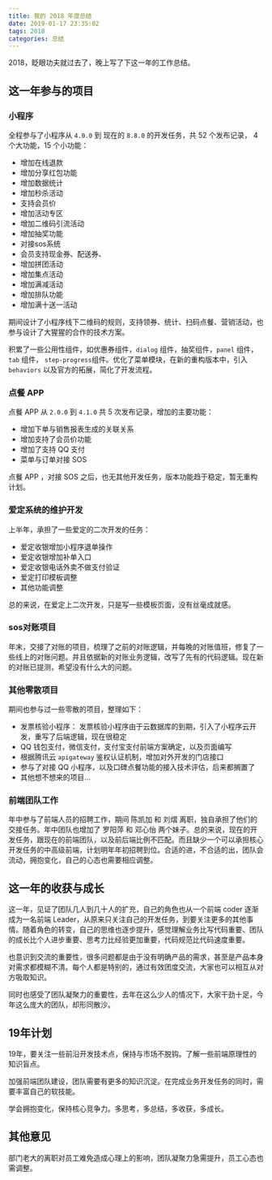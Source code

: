 ```yaml
---
title: 我的 2018 年度总结
date: 2019-01-17 23:35:02
tags: 2018
categories: 总结
---
```



2018，眨眼功夫就过去了，晚上写了下这一年的工作总结。


<!-- more -->

## 这一年参与的项目

### 小程序

全程参与了小程序从 `4.0.0` 到 现在的 `8.8.0` 的开发任务，共 52 个发布记录， 4 个大功能，15 个小功能：

- 增加在线退款
- 增加分享红包功能
- 增加数据统计
- 增加秒杀活动
- 支持会员价
- 增加活动专区
- 增加二维码引流活动
- 增加抽奖功能
- 对接sos系统
- 会员支持现金券、配送券、
- 增加拼团活动
- 增加集点活动
- 增加满减活动
- 增加排队功能
- 增加满十送一活动

期间设计了小程序线下二维码的规则，支持领券、统计、扫码点餐、营销活动，也参与设计了大猩猩的合作的技术方案。

积累了一些公用性组件，如优惠券组件，`dialog` 组件，抽奖组件，`panel` 组件， `tab` 组件， `step-progress`组件。优化了菜单模块，在新的重构版本中，引入 `behaviors` 以及官方的拓展，简化了开发流程。


### 点餐 APP

点餐 APP 从 `2.0.0` 到 `4.1.0` 共 5 次发布记录，增加的主要功能：

- 增加下单与销售报表生成的关联关系
- 增加支持了会员价功能
- 增加了支持 QQ 支付
- 菜单与订单对接 SOS

点餐 APP ，对接 SOS 之后，也无其他开发任务，版本功能趋于稳定，暂无重构计划。


### 爱定系统的维护开发

上半年，承担了一些爱定的二次开发的任务：

- 爱定收银增加小程序退单操作
- 爱定收银增加补单入口
- 爱定收银电话外卖不做支付验证
- 爱定打印模板调整
- 其他功能调整

总的来说，在爱定上二次开发，只是写一些模板页面，没有丝毫成就感。

### sos对账项目

年末，交接了对账的项目，梳理了之前的对账逻辑，并每晚的对账值班，修复了一些线上的对账问题。并且依据新的对账业务逻辑，改写了先有的代码逻辑。现在新的对账已提测，希望没有什么大的问题。

### 其他零散项目

期间也参与过一些零散的项目，整理如下：

- 发票核验小程序： 发票核验小程序由于云数据库的到期，引入了小程序云开发，重写了后端逻辑，现在很稳定
- QQ 钱包支付，微信支付，支付宝支付前端方案确定，以及页面编写
- 根据腾讯云 `apigateway` 鉴权认证机制，增加对外开发的门店接口
- 参与了对接 QQ 小程序，以及口碑点餐功能的接入技术评估，后来都搁置了
- 其他想不想来的项目...


### 前端团队工作

年中参与了前端人员的招聘工作，期间 陈凯加 和 刘熠 离职，独自承担了他们的交接任务。年中团队也增加了 罗阳萍 和 邓心怡 两个妹子。总的来说，现在的开发任务，跟现在的前端团队，以及前后端比例不匹配。而且缺少一个可以承担核心开发任务的中高级前端，计划明年年初招聘到位。合适的进，不合适的出，团队会流动，拥抱变化，自己的心态也需要相应调整。

## 这一年的收获与成长

这一年，见证了团队几人到几十人的扩充，自己的角色也从一个前端 coder 逐渐成为一名前端 Leader，从原来只关注自己的开发任务，到要关注更多的其他事情。随着角色的转变，自己的思维也逐步提升，感觉理解业务比写代码重要、团队的成长比个人进步重要、思考力比经验更加重要，代码规范比代码速度重要。

也意识到交流的重要性，很多问题都是由于没有明确产品的需求，甚至是产品本身对需求都模糊不清。每个人都是特别的，通过有效团度交流，大家也可以相互从对方吸取知识。

同时也感受了团队凝聚力的重要性，去年在这么少人的情况下，大家干劲十足，今年这么庞大的团队，却形同散沙。


## 19年计划

19年，要关注一些前沿开发技术点，保持与市场不脱钩。了解一些前端原理性的知识盲点。

加强前端团队建设，团队需要有更多的知识沉淀。在完成业务开发任务的同时，需要丰富自己的软技能。

学会拥抱变化，保持核心竞争力。多思考，多总结，多收获，多成长。


## 其他意见

部门老大的离职对员工难免造成心理上的影响，团队凝聚力急需提升，员工心态也需调整。